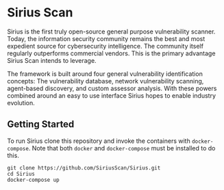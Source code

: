 # Sirius Scan
Sirius is the first truly open-source general purpose vulnerability scanner. Today, the information security community remains the best and most expedient source for cybersecurity intelligence. The community itself regularly outperforms commercial vendors. This is the primary advantage Sirius Scan intends to leverage.

The framework is built around four general vulnerability identification concepts: The vulnerability database, network vulnerability scanning, agent-based discovery, and custom assessor analysis. With these powers combined around an easy to use interface Sirius hopes to enable industry evolution.

## Getting Started
To run Sirius clone this repository and invoke the containers with `docker-compose`. Note that both `docker` and `docker-compose` must be installed to do this.

```
git clone https://github.com/SiriusScan/Sirius.git
cd Sirius
docker-compose up
```